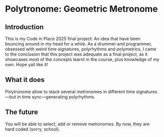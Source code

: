 # Polytronome: Geometric Metronome

## Introduction
This is my Code in Place 2025 final project: An idea that have been bouncing around in my head for a while. As a drummer and programmer, obsessed with weird time signatures, polyrhythms and polymetrics, I came to the conclusion that this project was adequate as a final project, as it showcases most of the concepts learnt in the course, plus knowledge of my own. Hope yall like it!



## What it does
Polytronome allow to stack several metronomes in different time signatures—but in time sync—generating polyrhythms. 

## The future
You will be able to select, add or remove metronomes. By now, they are hard coded (sorry, school).